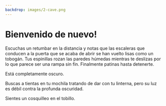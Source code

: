 ```yaml
---
backdrop: images/2-cave.png
---
```


# Bienvenido de nuevo!

Escuchas un retumbar en la distancia y notas que las escaleras que conducen a la puerta que se acaba de abrir se han vuelto lisas como un tobogán. Tus espinillas rozan las paredes húmedas mientras te deslizas por lo que parece ser una rampa sin fin. Finalmente patinas hasta detenerte.

Está completamente oscuro.

Buscas a tientas en tu mochila tratando de dar con tu linterna, pero su luz es débil contra la profunda oscuridad.

Sientes un cosquilleo en el tobillo.

<Page url="bugs" condition="none" action="¡Tu tobillo está cubierto de arañas!" />
